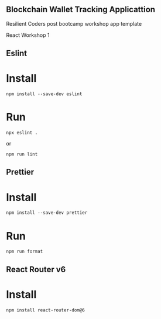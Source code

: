 ## Blockchain Wallet Tracking Applicattion

Resilient Coders post bootcamp workshop app template

React Workshop 1

## Eslint

# Install

`npm install --save-dev eslint`

# Run

`npx eslint .`

or

`npm run lint`

## Prettier

# Install

`npm install --save-dev prettier`

# Run

`npm run format`

## React Router v6

# Install

`npm install react-router-dom@6`
